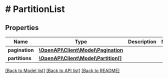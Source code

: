 # # PartitionList

## Properties

Name | Type | Description | Notes
------------ | ------------- | ------------- | -------------
**pagination** | [**\OpenAPI\Client\Model\Pagination**](Pagination.md) |  |
**partitions** | [**\OpenAPI\Client\Model\Partition[]**](Partition.md) |  |

[[Back to Model list]](../../README.md#models) [[Back to API list]](../../README.md#endpoints) [[Back to README]](../../README.md)
